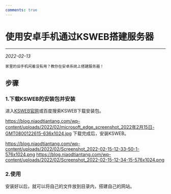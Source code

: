 ```yaml
---
comments: true
---
```


# 使用安卓手机通过KSWEB搭建服务器

***

<em>2022-02-13</em>

`
家里的旧手机闲着没有用？教你在安卓系统上搭建服务器！
`

## 步骤
### 1.下载KSWEB的安装包并安装
进入[KSWEB官网](http://www.kslabs.ru/)或百度搜索KSWEB下载安装包。

https://blog.niaodtiantang.com/wp-content/uploads/2022/02/microsoft_edge_screenshot_2022年2月15日-GMT0800122615-636x1024.jpg
下载完成后，安装KSWEB。

https://blog.niaodtiantang.com/wp-content/uploads/2022/02/Screenshot_2022-02-15-12-33-50-1-576x1024.png
https://blog.niaodtiantang.com/wp-content/uploads/2022/02/Screenshot_2022-02-15-12-34-15-576x1024.png
### 2.使用
安装好以后，就可以将自己的文件放到目录内，搭建自己的网站。
